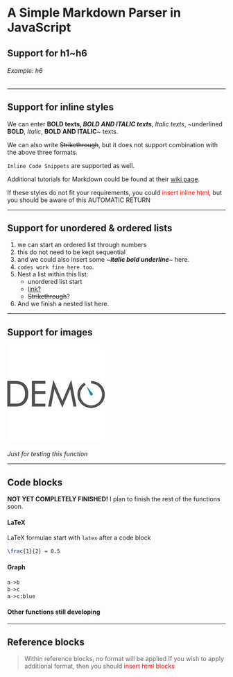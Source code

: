 # A Simple Markdown Parser in JavaScript

## Support for h1~h6

###### Example: h6

- - - 

## Support for inline styles

We can enter **BOLD texts, *BOLD AND ITALIC texts***, *Italic texts*, ~underlined **BOLD**, *Italic*, **BOLD AND ITALIC**~ texts.

We can also write ~~Strikethrough~~, but it does not support combination with the above three formats.

`Inline Code Snippets` are supported as well. 

Additional tutorials for Markdown could be found at their [wiki page](https://zh.wikipedia.org/wiki/Markdown).

If these styles do not fit your requirements, you could <span style="color:red">insert inline html</span>, but you should be aware of this AUTOMATIC RETURN

- - -

## Support for unordered & ordered lists

1. we can start an ordered list through numbers
1. this do not need to be kept sequential
1. and we could also insert some ~***italic bold underline***~ here. 
13. `codes work fine here too`.
50. Nest a list within this list: 
    - unordered list start
    - [link?](google.com)
    - ~~Strikethrough~~?
10. And we finish a nested list here.

- - -

## Support for images

![demo](./notes/demo.jpeg)

*Just for testing this function*

- - -


## Code blocks

**NOT YET COMPLETELY FINISHED!** I plan to finish the rest of the functions soon. 


#### LaTeX

LaTeX formulae start with `latex` after a code block

```latex
\frac{1}{2} = 0.5
```

#### Graph

```graph
a->b
b->c
a->c:blue
```

#### Other functions still developing

- - -

## Reference blocks

> Within reference blocks, no format will be applied
> If you wish to apply additional format, then you should <span style="color:red">insert html blocks</span>

<script>console.log("END")</script>